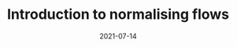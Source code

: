 ---
title: "Introduction to normalising flows"
collection: talks
type: "Invited talk"
permalink: /talks/2021-07-14-aei.md
venue: "Machine Learning in Science, University of Glasgow"
date: 2021-07-14
location: "UK"
---